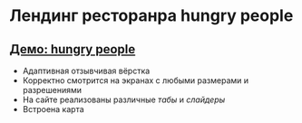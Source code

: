 # Лендинг ресторанра hungry people

## [Демо: hungry people](https://kulich1708.github.io/restaurant-hungry-people/files)

+ Адаптивная отзывчивая вёрстка
+ Корректно смотрится на экранах с любыми размерами и разрешениями
+ На сайте реализованы различные *табы* и *слайдеры*
+ Встроена карта
